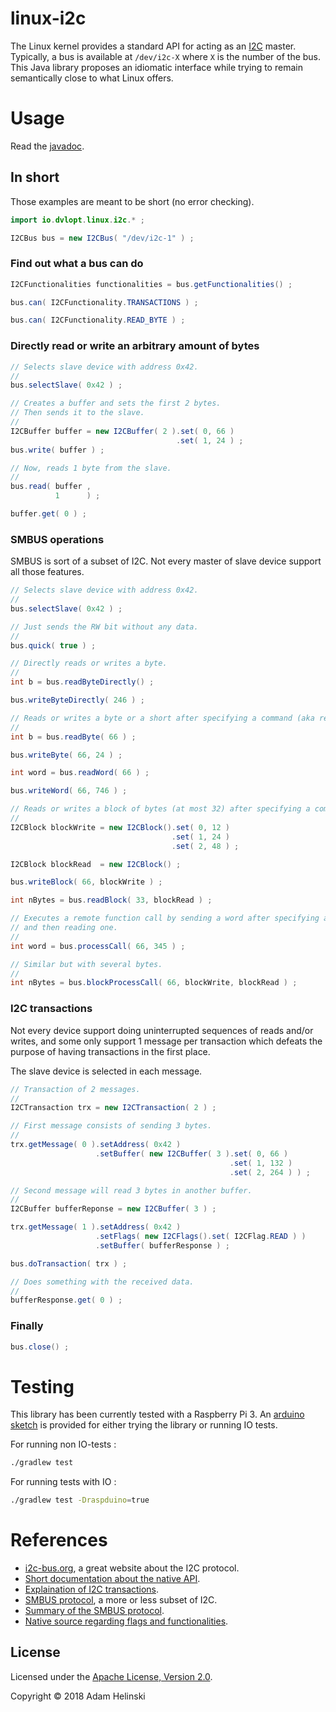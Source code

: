 # linux-i2c

The Linux kernel provides a standard API for acting as an
[I2C](https://en.wikipedia.org/wiki/I%C2%B2C) master. Typically, a bus is
available at `/dev/i2c-X` where `X` is the number of the bus. This Java library
proposes an idiomatic interface while trying to remain semantically close to
what Linux offers.

# Usage

Read the
[javadoc](https://dvlopt.github.io/doc/java/io.dvlopt/linux-i2c/index.html).

## In short

Those examples are meant to be short (no error checking).

```java
import io.dvlopt.linux.i2c.* ;

I2CBus bus = new I2CBus( "/dev/i2c-1" ) ;
```

### Find out what a bus can do

```java
I2CFunctionalities functionalities = bus.getFunctionalities() ;

bus.can( I2CFunctionality.TRANSACTIONS ) ;

bus.can( I2CFunctionality.READ_BYTE ) ;
```

### Directly read or write an arbitrary amount of bytes

```java
// Selects slave device with address 0x42.
//
bus.selectSlave( 0x42 ) ;

// Creates a buffer and sets the first 2 bytes.
// Then sends it to the slave.
//
I2CBuffer buffer = new I2CBuffer( 2 ).set( 0, 66 )
                                     .set( 1, 24 ) ;
bus.write( buffer ) ;

// Now, reads 1 byte from the slave.
//
bus.read( buffer ,
          1      ) ;

buffer.get( 0 ) ;
```

### SMBUS operations

SMBUS is sort of a subset of I2C. Not every master of slave device support all
those features.

```java
// Selects slave device with address 0x42.
//
bus.selectSlave( 0x42 ) ;

// Just sends the RW bit without any data.
//
bus.quick( true ) ;

// Directly reads or writes a byte.
//
int b = bus.readByteDirectly() ;

bus.writeByteDirectly( 246 ) ;

// Reads or writes a byte or a short after specifying a command (aka register).
//
int b = bus.readByte( 66 ) ;

bus.writeByte( 66, 24 ) ;

int word = bus.readWord( 66 ) ;

bus.writeWord( 66, 746 ) ;

// Reads or writes a block of bytes (at most 32) after specifying a command.
//
I2CBlock blockWrite = new I2CBlock().set( 0, 12 )
                                    .set( 1, 24 )
                                    .set( 2, 48 ) ;

I2CBlock blockRead  = new I2CBlock() ;

bus.writeBlock( 66, blockWrite ) ;

int nBytes = bus.readBlock( 33, blockRead ) ;

// Executes a remote function call by sending a word after specifying a command
// and then reading one.
//
int word = bus.processCall( 66, 345 ) ;

// Similar but with several bytes.
//
int nBytes = bus.blockProcessCall( 66, blockWrite, blockRead ) ;
```

### I2C transactions

Not every device support doing uninterrupted sequences of reads and/or writes,
and some only support 1 message per transaction which defeats the purpose of
having transactions in the first place.

The slave device is selected in each message.

```java
// Transaction of 2 messages.
//
I2CTransaction trx = new I2CTransaction( 2 ) ;

// First message consists of sending 3 bytes.
//
trx.getMessage( 0 ).setAddress( 0x42 )
                   .setBuffer( new I2CBuffer( 3 ).set( 0, 66 )
                                                 .set( 1, 132 )
                                                 .set( 2, 264 ) ) ;

// Second message will read 3 bytes in another buffer.
//
I2CBuffer bufferReponse = new I2CBuffer( 3 ) ;

trx.getMessage( 1 ).setAddress( 0x42 )
                   .setFlags( new I2CFlags().set( I2CFlag.READ ) )
                   .setBuffer( bufferResponse ) ;

bus.doTransaction( trx ) ;

// Does something with the received data.
//
bufferResponse.get( 0 ) ; 
```

### Finally

```java
bus.close() ;
```

# Testing

This library has been currently tested with a Raspberry Pi 3. An [arduino
sketch](./arduino/io_tester.io) is provided for either trying the library or
running IO tests.

For running non IO-tests :

```bash
./gradlew test
```

For running tests with IO :
```bash
./gradlew test -Draspduino=true
```

# References

- [i2c-bus.org](https://www.i2c-bus.org/), a great website about the I2C protocol.
- [Short documentation about the native API](https://www.kernel.org/doc/Documentation/i2c/dev-interface).
- [Explaination of I2C
    transactions](http://www.st.com/content/ccc/resource/technical/document/application_note/78/ee/9e/cf/f4/94/46/ca/CD18149624.pdf/files/CD18149624.pdf/jcr:content/translations/en.CD18149624.pdf).
- [SMBUS
    protocol](http://www.smbus.org/specs/smbus20.pdf#%5B%7B%22num%22%3A208%2C%22gen%22%3A0%7D%2C%7B%22name%22%3A%22FitB%22%7D%5D),
    a more or less subset of I2C.
- [Summary of the SMBUS
    protocol](https://www.kernel.org/doc/Documentation/i2c/smbus-protocol).
- [Native source regarding flags and
    functionalities](https://code.woboq.org/linux/linux/include/uapi/linux/i2c.h.html).

## License

Licensed under the [Apache License, Version
2.0](http://www.apache.org/licenses/LICENSE-2.0).

Copyright © 2018 Adam Helinski
